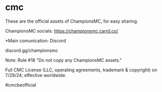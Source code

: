 # cmc
These are the official assets of ChampionsMC, for easy sharing.

ChampionsMC socials:
https://championsmc.carrd.co/

*Main comunication: Discord

discord.gg/championsmc

Note: Rule #18
"Do not copy any ChampionsMC assets."

Full CMC License (LLC, operating agreements, trademark & copyright) on 7/29/24; effective worldwide.

#cmcbeofficial

